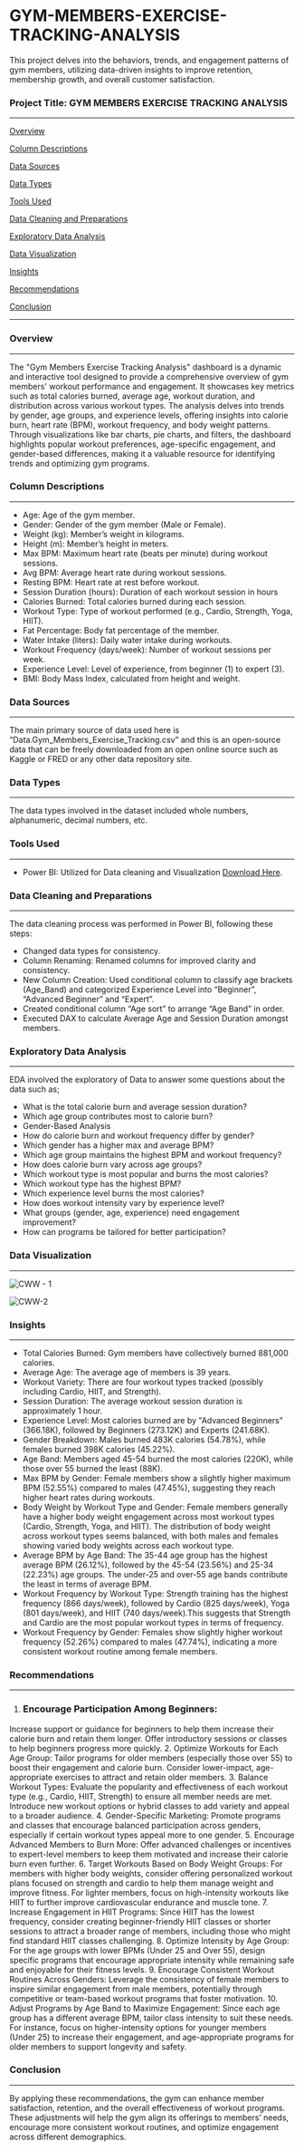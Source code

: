# GYM-MEMBERS-EXERCISE-TRACKING-ANALYSIS
This project delves into the behaviors, trends, and engagement patterns of gym members,  utilizing data-driven insights to improve retention, membership growth, and overall customer satisfaction.

### Project Title: GYM MEMBERS EXERCISE TRACKING ANALYSIS
---

[Overview](#overview)

[Column Descriptions](#column-descriptions)

[Data Sources](#data-sources)

[Data Types](#data-types)

[Tools Used](#tools-used)

[Data Cleaning and Preparations](#data-cleaning-and-preparations)

[Exploratory Data Analysis](#exploratory-data-analysis)

[Data Visualization](#data-visualization)

[Insights](#insights)

[Recommendations](#recommendations)

[Conclusion](#conclusion)

---

### Overview
---
The "Gym Members Exercise Tracking Analysis" dashboard is a dynamic and interactive tool designed to provide a comprehensive overview of gym members' workout performance and engagement. It showcases key metrics such as total calories burned, average age, workout duration, and distribution across various workout types. The analysis delves into trends by gender, age groups, and experience levels, offering insights into calorie burn, heart rate (BPM), workout frequency, and body weight patterns. Through visualizations like bar charts, pie charts, and filters, the dashboard highlights popular workout preferences, age-specific engagement, and gender-based differences, making it a valuable resource for identifying trends and optimizing gym programs.

### Column Descriptions
---
- Age: Age of the gym member.
- Gender: Gender of the gym member (Male or Female).
- Weight (kg): Member’s weight in kilograms.
- Height (m): Member’s height in meters.
- Max BPM: Maximum heart rate (beats per minute) during workout sessions.
- Avg BPM: Average heart rate during workout sessions.
- Resting BPM: Heart rate at rest before workout.
- Session Duration (hours): Duration of each workout session in hours
- Calories Burned: Total calories burned during each session.
- Workout Type: Type of workout performed (e.g., Cardio, Strength, Yoga, HIIT).
- Fat Percentage: Body fat percentage of the member.
- Water Intake (liters): Daily water intake during workouts.
- Workout Frequency (days/week): Number of workout sessions per week.
- Experience Level: Level of experience, from beginner (1) to expert (3).
- BMI: Body Mass Index, calculated from height and weight.

### Data Sources
---
The main primary source of data used here is “Data.Gym_Members_Exercise_Tracking.csv” and this is an open-source data that can be freely downloaded from an open online source such as Kaggle or FRED or any other data repository site.

### Data Types
---
The data types involved in the dataset included whole numbers, alphanumeric, decimal numbers, etc.

### Tools Used
---
- Power BI: Utilized for Data cleaning and Visualization [Download Here](https://www.microsoft.com).

### Data Cleaning and Preparations
---
The data cleaning process was performed in Power BI, following these steps:
- Changed data types for consistency.
- Column Renaming: Renamed columns for improved clarity and consistency.
- New Column Creation: Used conditional column to classify age brackets (Age_Band) and categorized Experience Level into “Beginner”, 
  “Advanced Beginner” and “Expert”.
- Created conditional column “Age sort” to arrange “Age Band” in order.
- Executed DAX to calculate Average Age and Session Duration amongst members.

### Exploratory Data Analysis
---
EDA involved the exploratory of Data to answer some questions about the data such as;
- What is the total calorie burn and average session duration?
- Which age group contributes most to calorie burn?
- Gender-Based Analysis
- How do calorie burn and workout frequency differ by gender?
- Which gender has a higher max and average BPM?
- Which age group maintains the highest BPM and workout frequency?
- How does calorie burn vary across age groups?
- Which workout type is most popular and burns the most calories?
- Which workout type has the highest BPM?
- Which experience level burns the most calories?
- How does workout intensity vary by experience level?
- What groups (gender, age, experience) need engagement improvement?
- How can programs be tailored for better participation?

### Data Visualization
---

![CWW - 1](https://github.com/user-attachments/assets/a6353989-b49c-413b-9ce5-5a89fe913ee5)





![CWW-2](https://github.com/user-attachments/assets/62710671-8371-422f-94ee-7cab81b78a3a)


### Insights
---
- Total Calories Burned: Gym members have collectively burned 881,000 calories.
- Average Age: The average age of members is 39 years.
- Workout Variety: There are four workout types tracked (possibly including Cardio, HIIT, and Strength).
- Session Duration: The average workout session duration is approximately 1 hour.
- Experience Level: Most calories burned are by "Advanced Beginners" (366.18K), followed by Beginners (273.12K) and 
  Experts (241.68K).
- Gender Breakdown: Males burned 483K calories (54.78%), while females burned 398K calories (45.22%).
- Age Band: Members aged 45-54 burned the most calories (220K), while those over 55 burned the least (88K).
- Max BPM by Gender: Female members show a slightly higher maximum BPM (52.55%) compared to males (47.45%), 
  suggesting they reach higher heart rates during workouts.
- Body Weight by Workout Type and Gender: Female members generally have a higher body weight engagement across most 
  workout types (Cardio, Strength, Yoga, and HIIT). The distribution of body weight across workout types seems 
  balanced, with both males and females showing varied body weights across each workout type.
- Average BPM by Age Band: The 35-44 age group has the highest average BPM (26.12%), followed by the 45-54 (23.56%) 
  and 25-34 (22.23%) age groups. The under-25 and over-55 age bands contribute the least in terms of average BPM.
- Workout Frequency by Workout Type: Strength training has the highest frequency (866 days/week), followed by Cardio 
  (825 days/week), Yoga (801 days/week), and HIIT (740 days/week).This suggests that Strength and Cardio are the 
  most popular workout types in terms of frequency.
- Workout Frequency by Gender: Females show slightly higher workout frequency (52.26%) compared to males (47.74%), 
  indicating a more consistent workout routine among female members.

### Recommendations
---
1. ### Encourage Participation Among Beginners:
Increase support or guidance for beginners to help them increase their calorie burn and retain them longer.
Offer introductory sessions or classes to help beginners progress more quickly.
2. Optimize Workouts for Each Age Group:
Tailor programs for older members (especially those over 55) to boost their engagement and calorie burn.
Consider lower-impact, age-appropriate exercises to attract and retain older members.
3. Balance Workout Types:
Evaluate the popularity and effectiveness of each workout type (e.g., Cardio, HIIT, Strength) to ensure all member needs are met.
Introduce new workout options or hybrid classes to add variety and appeal to a broader audience.
4. Gender-Specific Marketing:
Promote programs and classes that encourage balanced participation across genders, especially if certain workout types appeal more to one gender.
5. Encourage Advanced Members to Burn More:
Offer advanced challenges or incentives to expert-level members to keep them motivated and increase their calorie burn even further.
6. Target Workouts Based on Body Weight Groups:
For members with higher body weights, consider offering personalized workout plans focused on strength and cardio to help them manage weight and improve fitness.
For lighter members, focus on high-intensity workouts like HIIT to further improve cardiovascular endurance and muscle tone.
7. Increase Engagement in HIIT Programs:
Since HIIT has the lowest frequency, consider creating beginner-friendly HIIT classes or shorter sessions to attract a broader range of members, including those who might find standard HIIT classes challenging.
8. Optimize Intensity by Age Group:
For the age groups with lower BPMs (Under 25 and Over 55), design specific programs that encourage appropriate intensity while remaining safe and enjoyable for their fitness levels.
9. Encourage Consistent Workout Routines Across Genders:
Leverage the consistency of female members to inspire similar engagement from male members, potentially through competitive or team-based workout programs that foster motivation.
10. Adjust Programs by Age Band to Maximize Engagement:
Since each age group has a different average BPM, tailor class intensity to suit these needs. For instance, focus on higher-intensity options for younger members (Under 25) to increase their engagement, and age-appropriate programs for older members to support longevity and safety.

### Conclusion
---
By applying these recommendations, the gym can enhance member satisfaction, retention, and the overall effectiveness of workout programs. These adjustments will help the gym align its offerings to members’   needs, encourage more consistent workout routines, and optimize engagement across different demographics.
